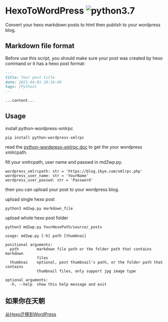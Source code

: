 # HexoToWordPress ![python3.7](https://img.shields.io/badge/python-3.7-blue)

Convert your hexo markdown posts to html then publish to your wordpress blog.

## Markdown file format
Before use this script, you should make sure your post was created by hexo command or it has a hexo post format:
```markdown
---
title: Your post title
date: 2021-04-01 20:16:49
tags: [Python]
---

...content...
```

## Usage

install python-wordpress-xmlrpc
```
pip install python-wordpress-xmlrpc
```
read the [python-wordpress-xmlrpc doc](https://python-wordpress-xmlrpc.readthedocs.io/en/latest/) to get the your wordpress xmlrcpath.

fill your xmlrcpath, user name and passwd in md2wp.py.

```
wordpress_xmlrcpath: str = 'https://blog.1kye.com/xmlrpc.php'
wordpress_user_name: str = 'YourName'
wordpress_user_passwd: str = 'Password'
```

then you can upload your post to your wordpress blog.

upload single hexo post
```
python3 md2wp.py markdown_file
```

upload whole hexo post folder
```
python3 md2wp.py YourHexoPath/source/_posts
```


```
usage: md2wp.py [-h] path [thumbnai]

positional arguments:
  path        markdown file path or the folder path that contains markdown
              files
  thumbnai    optional, post thumbnail's path, or the folder path that contains
              thumbnail files, only support jpg image type

optional arguments:
  -h, --help  show this help message and exit
```
## 如果你在天朝
[从Hexo迁移到WordPress](https://blog.1kye.com/2020/03/28/%e4%bb%8ehexo%e8%bf%81%e7%a7%bb%e5%88%b0wordpress/)
